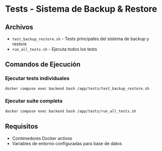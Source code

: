 # Tests - Sistema de Backup & Restore

## Archivos

- `test_backup_restore.sh` - Tests principales del sistema de backup y restore
- `run_all_tests.sh` - Ejecuta todos los tests

## Comandos de Ejecución

### Ejecutar tests individuales
```bash
docker compose exec backend bash /app/tests/test_backup_restore.sh
```

### Ejecutar suite completa
```bash
docker compose exec backend bash /app/tests/run_all_tests.sh
```

## Requisitos

- Contenedores Docker activos
- Variables de entorno configuradas para base de datos